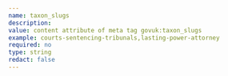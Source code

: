 ```yaml
---
name: taxon_slugs
description:
value: content attribute of meta tag govuk:taxon_slugs
example: courts-sentencing-tribunals,lasting-power-attorney
required: no
type: string
redact: false
---
```

